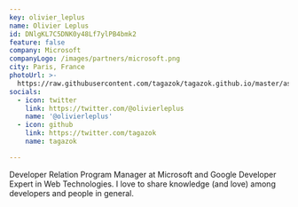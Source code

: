 ```yaml
---
key: olivier_leplus
name: Olivier Leplus
id: DNlgKL7C5DNK0y48Lf7ylPB4bmk2
feature: false
company: Microsoft
companyLogo: /images/partners/microsoft.png
city: Paris, France
photoUrl: >-
  https://raw.githubusercontent.com/tagazok/tagazok.github.io/master/assets/images/avatar%20olivier.png
socials:
  - icon: twitter
    link: https://twitter.com/@olivierleplus
    name: '@olivierleplus'
  - icon: github
    link: https://twitter.com/tagazok
    name: tagazok

---
```


Developer Relation Program Manager at Microsoft and Google Developer Expert in Web Technologies. I love to share knowledge (and love) among developers and people in general.